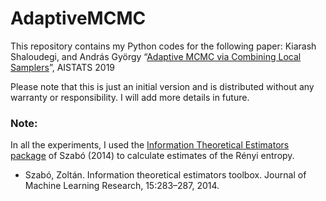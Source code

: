 # AdaptiveMCMC

This repository contains my Python codes for the following paper: 
Kiarash Shaloudegi, and András György “[Adaptive MCMC via Combining Local Samplers](https://arxiv.org/abs/1806.03816)”, AISTATS 2019

Please note that this is just an initial version and is distributed without any warranty or responsibility. I will add more details in future.

### Note: 
In all the experiments, I used the [Information Theoretical Estimators package](https://bitbucket.org/szzoli/ite-in-python/src/default/) of Szabó (2014) to calculate estimates of the Rényi entropy.
  - Szabó, Zoltán. Information theoretical estimators toolbox. Journal of Machine Learning Research, 15:283–287, 2014.
  
  
  
  
